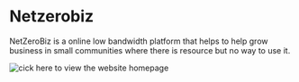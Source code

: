# Netzerobiz
NetZeroBiz is a online low bandwidth platform that helps to help grow business in small communities where there is resource but no way to use it.

![cick here to view the website homepage]([http://url/to/img.png](https://drive.google.com/file/d/1TRqLf6CnU5ONNKI5uyZ9KAwP7RkvPL2Q/view?usp=sharing)https://drive.google.com/file/d/1TRqLf6CnU5ONNKI5uyZ9KAwP7RkvPL2Q/view?usp=sharing)
